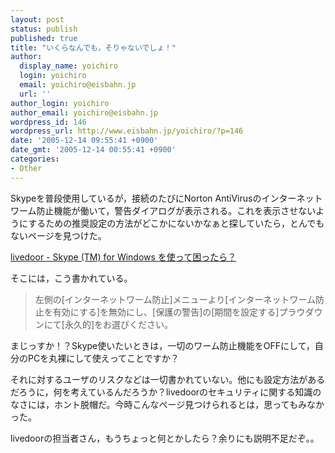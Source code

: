 ```yaml
---
layout: post
status: publish
published: true
title: "いくらなんでも，そりゃないでしょ！"
author:
  display_name: yoichiro
  login: yoichiro
  email: yoichiro@eisbahn.jp
  url: ''
author_login: yoichiro
author_email: yoichiro@eisbahn.jp
wordpress_id: 146
wordpress_url: http://www.eisbahn.jp/yoichiro/?p=146
date: '2005-12-14 09:55:41 +0900'
date_gmt: '2005-12-14 00:55:41 +0900'
categories:
- Other
---
```


Skypeを普段使用しているが，接続のたびにNorton AntiVirusのインターネットワーム防止機能が働いて，警告ダイアログが表示される。これを表示させないようにするための推奨設定の方法がどこかにないかなぁと探していたら，とんでもないページを見つけた。

[livedoor - Skype (TM) for Windows を使って困ったら？](http://helpguide.livedoor.com/help/skype/qa/grp181#1476)

そこには，こう書かれている。

>左側の[インターネットワーム防止]メニューより[インターネットワーム防止を有効にする]を無効にし、[保護の警告]の[期間を設定する]プラウダウンにて[永久的]をお選びください。


まじっすか！？Skype使いたいときは，一切のワーム防止機能をOFFにして，自分のPCを丸裸にして使えってことですか？

それに対するユーザのリスクなどは一切書かれていない。他にも設定方法があるだろうに，何を考えているんだろうか？livedoorのセキュリティに関する知識のなさには，ホント脱帽だ。今時こんなページ見つけられるとは，思ってもみなかった。

livedoorの担当者さん，もうちょっと何とかしたら？余りにも説明不足だぞ。。
